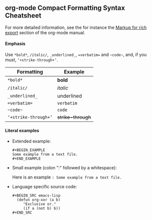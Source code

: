 ## org-mode Compact Formatting Syntax Cheatsheet

For more detailed information, see the for instance the
[Markup for rich export](http://orgmode.org/manual/Markup.html)
section of the org-mode manual.


#### Emphasis

Use `*bold*`, `/italic/`, `_underlined_`, `=verbatim=` and `~code~`, and, if you
must, `‘+strike-through+’`.

Formatting | Example
----------- | --------
`*bold*` | **bold**
`/italic/` | *italic*
`_underlined_` | underlined
`=verbatim=` | `verbatim`
`~code~` | `code`
`‘+strike-through+’` | ~~strike-through~~



#### Literal examples
- Extended example:

    ```
    #+BEGIN_EXAMPLE
    Some example from a text file.
    #+END_EXAMPLE
    ```

- Small example (colon ":" followed by a whitespace):

  Here is an example
     `: Some example from a text file.`

- Language specific source code:

    ```
    #+BEGIN_SRC emacs-lisp
      (defun org-xor (a b)
         "Exclusive or."
         (if a (not b) b))
    #+END_SRC
    ```
